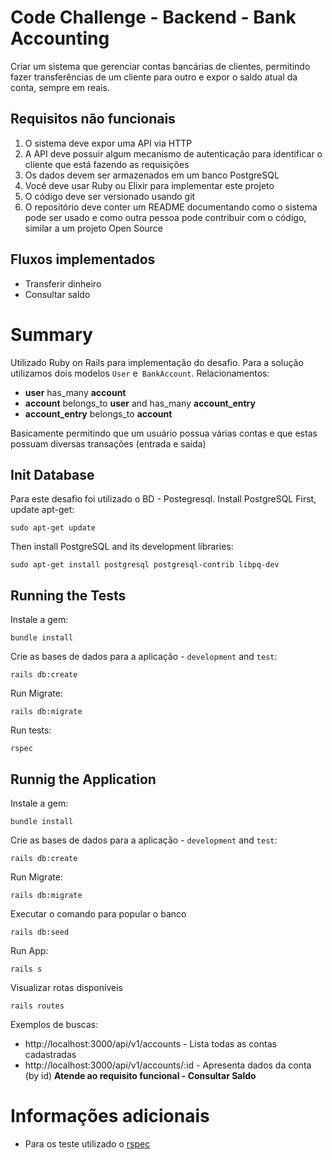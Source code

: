 # Code Challenge - Backend - Bank Accounting

Criar um sistema que gerenciar contas bancárias de clientes, permitindo fazer transferências de um cliente para outro e expor o saldo atual da conta, sempre em reais.


## Requisitos não funcionais 

 1. O sistema deve expor uma API via HTTP 
 2. A API deve possuir algum mecanismo de autenticação para identificar o cliente que está fazendo as requisições 
 3.  Os dados devem ser armazenados em um banco PostgreSQL 
 4. Você deve usar Ruby ou Elixir para implementar este projeto
 5. O código deve ser versionado usando git 
 6. O repositório deve conter um README documentando como o sistema pode ser usado e como outra pessoa pode contribuir com o código, similar a um projeto Open Source

## Fluxos implementados
 - Transferir dinheiro 
-  Consultar saldo

#  Summary

Utilizado Ruby on Rails para implementação do desafio. Para a solução utilizamos dois modelos `User` e` BankAccount`.
Relacionamentos:
-  **user**  has_many **account**
-  **account** belongs_to **user** and has_many **account_entry**
-  **account_entry** belongs_to **account**

Basicamente permitindo que um usuário possua várias contas e que estas possuam diversas transações (entrada e saída)

## Init Database

Para este desafio foi utilizado o BD - Postegresql. Install PostgreSQL
First, update apt-get:

    sudo apt-get update
    
Then install PostgreSQL and its development libraries:

    sudo apt-get install postgresql postgresql-contrib libpq-dev

## Running the Tests

Instale a gem:

    bundle install

Crie as bases de dados para a aplicação - `development`  and  `test`:

    rails db:create

Run Migrate:

    rails db:migrate

Run tests:

    rspec

##  Runnig the Application

Instale a gem:

    bundle install

Crie as bases de dados para a aplicação - `development`  and  `test`:

    rails db:create

Run Migrate:

    rails db:migrate

Executar o comando para popular o banco

    rails db:seed
    
Run App:

    rails s

Visualizar rotas disponíveis

    rails routes


Exemplos de buscas:

- http://localhost:3000/api/v1/accounts - Lista todas as contas cadastradas
- http://localhost:3000/api/v1/accounts/:id - Apresenta dados da conta (by id) **Atende ao requisito funcional - Consultar Saldo**


# Informações adicionais

- Para os teste utilizado o [rspec](https://github.com/rspec/rspec-rails)